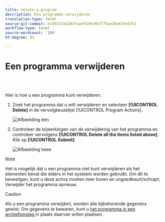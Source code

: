 ```yaml
---
title: delete-a-program
description: Een programma verwijderen
translation-type: tm+mt
source-git-commit: e149133a5383faaef5e9c9b7775ae36e633ed7b1
workflow-type: tm+mt
source-wordcount: '109'
ht-degree: 0%

---
```



# Een programma verwijderen

<br> 

Hier is hoe u een programma kunt verwijderen.

1. Zoek het programma dat u wilt verwijderen en selecteer **[!UICONTROL Delete]** in de vervolgkeuzelijst [!UICONTROL Program Actions].

   ![Afbeelding één](/help/sky/assets/programs/delete-a-program/delete-a-program-1.png)

1. Controleer de bijwerkingen van de verwijdering van het programma en controleer vervolgens **[!UICONTROL Delete all the items listed above]**. Klik op **[!UICONTROL Submit]**.

   ![Afbeelding twee](/help/sky/assets/programs/delete-a-program/delete-a-program-2.png)

>[!NOTE]
>
>Het is mogelijk dat u een programma niet kunt verwijderen als het elementen bevat die elders in het systeem worden gebruikt. Om dit te bevestigen, kunt u deze activa moeten neer boren en ungoedkeurt/schrapt; Verwijder het programma opnieuw.

>[!CAUTION]
>
>Als u een programma verwijdert, worden alle bijbehorende gegevens gewist. Om gegevens te bewaren, kunt u [het programma in een archiefomslag ](/help/sky/archive-a-program.md) in plaats daarvan willen plaatsen.
